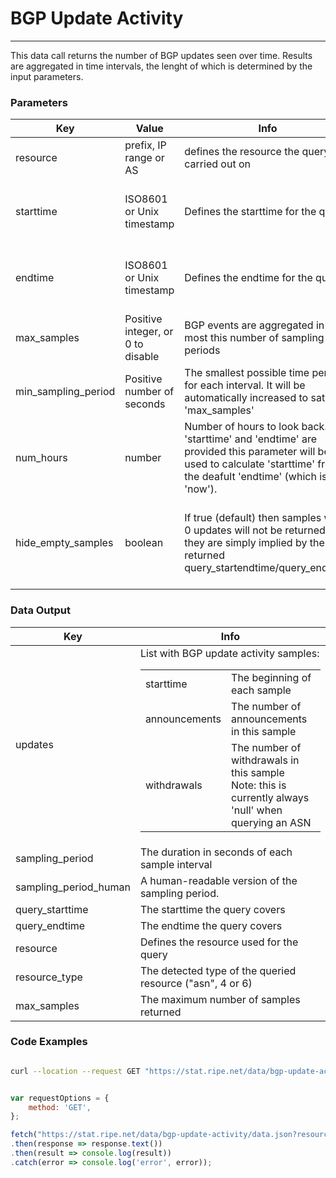 # BGP Update Activity
-------------------

This data call returns the number of BGP updates seen over time. Results are aggregated in time intervals, the lenght of which is determined by the input parameters.

<RestRepl :baseUrl="`/data/`+$page.relativePath.split('/')[1].split('.md')[0]+`/data.json`" method="GET" :searchParams="{ resource: '140.78/16', starttime: '2020-12-12T12:00'}"/>

### Parameters

| Key | Value | Info | Required |
| --- | --- | --- | --- |
| resource | prefix, IP range or AS | defines the resource the query is carried out on | YES |
| starttime | ISO8601 or Unix timestamp | Defines the starttime for the query | Only when specific endtime is set  |
| endtime | ISO8601 or Unix timestamp | Defines the endtime for the query | NO - if not set it falls back to "now" |
| max_samples | Positive integer, or 0 to disable | BGP events are aggregated in to at most this number of sampling periods | NO - defaults to 50 |
| min\_sampling\_period | Positive number of seconds | The smallest possible time period for each interval. It will be automatically increased to satisfy 'max_samples' | NO - defaults to 1 minute |
| num_hours | number | Number of hours to look back. If no 'starttime' and 'endtime' are provided this parameter will be used to calculate 'starttime' from the deafult 'endtime' (which is 'now'). | NO - defaults to 14 * 24 hours |
| hide\_empty\_samples | boolean | If true (default) then samples with 0 updates will not be returned - they are simply implied by the returned query\_startendtime/query\_endtime. | NO - defaults to true (may be changed in a later release) |

### Data Output

| Key | Info |
| --- | --- |
| updates | List with BGP update activity samples: <table><tr><td>starttime</td><td>The beginning of each sample</td></tr><tr><td>announcements</td><td>The number of announcements in this sample</td></tr><tr><td>withdrawals</td><td>The number of withdrawals in this sample  <br>Note: this is currently always 'null' when querying an ASN</td></tr></table> |
| sampling_period | The duration in seconds of each sample interval |
| sampling\_period\_human | A human-readable version of the sampling period. |
| query_starttime | The starttime the query covers |
| query_endtime | The endtime the query covers |
| resource | Defines the resource used for the query |
| resource_type | The detected type of the queried resource ("asn", 4 or 6) |
| max_samples | The maximum number of samples returned |

### Code Examples
<CodeGroup>
<CodeGroupItem title="cURL">

```bash

curl --location --request GET "https://stat.ripe.net/data/bgp-update-activity/data.json?resource=140.78/16"


```

</CodeGroupItem>

<CodeGroupItem title="JS">

```js

var requestOptions = {
	method: 'GET',
};

fetch("https://stat.ripe.net/data/bgp-update-activity/data.json?resource=140.78/16", requestOptions)
.then(response => response.text())
.then(result => console.log(result))
.catch(error => console.log('error', error));


```

</CodeGroupItem>
</CodeGroup>
